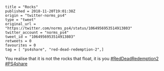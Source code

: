 ```
title = "Rocks"
published = 2018-11-20T19:01:38Z
origin = "twitter-norms_ps4"
type = "tweet"
original_url = "https://twitter.com/norms_ps4/status/1064956953514913803"
twitter_account = "norms_ps4"
tweet_id = "1064956953514913803"
retweets = 0
favourites = 0
tag = [ "ps4share", "red-dead-redemption-2",]
```

You realise that it is not the rocks that float, it is you [#RedDeadRedemption2](/tags/red-dead-redemption-2/) [#PS4share](/tags/ps4share/)

<p class='image'><img src='https://mnf.m17s.net/2018/11/20/Dsd8tDcX4AA8div.jpg' alt=''></p>

